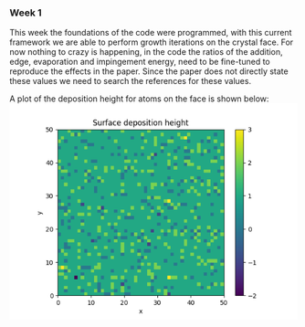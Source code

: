 ### Week 1

This week the foundations of the code were programmed, with this current framework we are able to perform growth iterations on the crystal face.
For now nothing to crazy is happening, in the code the ratios of the addition, edge, evaporation and impingement energy, need to be fine-tuned to reproduce the effects in the paper.
Since the paper does not directly state these values we need to search the references for these values.

A plot of the deposition height for atoms on the face is shown below:
![picture](week1.png)